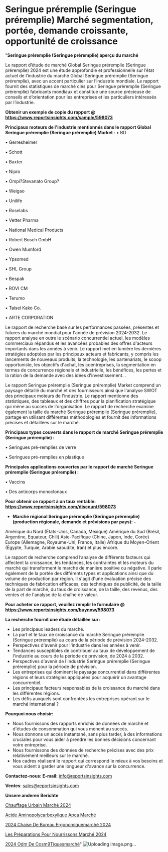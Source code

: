 # Seringue préremplie (Seringue préremplie) Marché segmentation, portée, demande croissante, opportunité de croissance

"<strong>Seringue préremplie (Seringue préremplie) aperçu du marché</strong>

Le rapport d’étude de marché Global Seringue préremplie (Seringue préremplie) 2024 est une étude approfondie et professionnelle sur l’état actuel de l’industrie du marché Global Seringue préremplie (Seringue préremplie), avec un accent particulier sur l’industrie mondiale. Le rapport fournit des statistiques de marché clés pour Seringue préremplie (Seringue préremplie) fabricants mondiaux et constitue une source précieuse de conseils et d’orientation pour les entreprises et les particuliers intéressés par l’industrie.

<strong>Obtenir un exemple de copie du rapport @ <a href=https://www.reportsinsights.com/sample/598073>https://www.reportsinsights.com/sample/598073</a></strong>

<strong>Principaux moteurs de l'industrie mentionnés dans le rapport Global Seringue préremplie (Seringue préremplie) Market</strong> :
• BD

• Gerresheimer

• Schott

• Baxter

• Nipro

• Ompi?Stevanato Group?

• Weigao

• Unilife

• Roselabs

• Vetter Pharma

• National Medical Products

• Robert Bosch GmbH

• Owen Mumford

• Ypsomed

• SHL Group

• Bespak

• ROVI CM

• Terumo

• Taisei Kako Co.

• ARTE CORPORATION

Le rapport de recherche basé sur les performances passées, présentes et futures du marché mondial pour l'année de prévision 2024-2032. Le rapport analyse en outre le scénario concurrentiel actuel, les modèles commerciaux répandus et les avancées probables des offres d'acteurs importants dans les années à venir. Le rapport met en lumière les dernières stratégies adoptées par les principaux acteurs et fabricants, y compris les lancements de nouveaux produits, la technologie, les partenariats, le scoop opportuniste, les objectifs d'achat, les coentreprises, la segmentation en termes de concurrence régionale et industrielle, les bénéfices, les pertes et la ration de la demande avec des idées d'investissement. .

Le rapport Seringue préremplie (Seringue préremplie) Market comprend un paysage détaillé du marché et des fournisseurs ainsi que l'analyse SWOT des principaux moteurs de l'industrie. Le rapport mentionne des statistiques, des tableaux et des chiffres pour la planification stratégique qui mène au succès de l'organisation. Le rapport de recherche examine également la taille du marché Seringue préremplie (Seringue préremplie), partage en utilisant différentes méthodologies et fournit des informations précises et détaillées sur le marché.

<strong>Principaux types couverts dans le rapport de marché Seringue préremplie (Seringue préremplie) :</strong>

• Seringues pré-remplies de verre

• Seringues pré-remplies en plastique

<strong>Principales applications couvertes par le rapport de marché Seringue préremplie (Seringue préremplie) :</strong>

• Vaccins

• Des anticorps monoclonaux

<strong>Pour obtenir ce rapport à un taux rentable: <a href=https://www.reportsinsights.com/discount/598073>https://www.reportsinsights.com/discount/598073</a></strong>
<ul>
  <li><strong>Marché régional Seringue préremplie (Seringue préremplie) (production régionale, demande et prévisions par pays): -</strong></li>
</ul>
Amérique du Nord (États-Unis, Canada, Mexique)
Amérique du Sud (Brésil, Argentine, Equateur, Chili)
Asie-Pacifique (Chine, Japon, Inde, Corée)
Europe (Allemagne, Royaume-Uni, France, Italie)
Afrique du Moyen-Orient (Égypte, Turquie, Arabie saoudite, Iran) et plus encore.

Le rapport de recherche comprend l’analyse de différents facteurs qui affectent la croissance, les tendances, les contraintes et les moteurs du marché qui transforment le marché de manière positive ou négative. Il parle également de la portée des différents types et applications ainsi que du volume de production par région. Il s'agit d'une évaluation précise des techniques de fabrication efficaces, des techniques de publicité, de la taille de la part de marché, du taux de croissance, de la taille, des revenus, des ventes et de l'analyse de la chaîne de valeur.

<strong>Pour acheter ce rapport, veuillez remplir le formulaire @   <a href=https://www.reportsinsights.com/buynow/598073>https://www.reportsinsights.com/buynow/598073</a></strong>

<strong>La recherche fournit une étude détaillée sur:</strong>
<ul>
  <li>Les principaux leaders du marché.</li>
  <li>La part et le taux de croissance du marché Seringue préremplie (Seringue préremplie) au cours de la période de prévision 2024-2032.</li>
  <li>Perspectives d'avenir pour l'industrie dans les années à venir.</li>
  <li>Tendances susceptibles de contribuer au taux de développement de l'industrie au cours de la période de prévision, de 2024 à 2032.</li>
  <li>Perspectives d'avenir de l'industrie Seringue préremplie (Seringue préremplie) pour la période de prévision.</li>
  <li>Les entreprises qui dominent le paysage concurrentiel dans différentes régions et leurs stratégies appliquées pour acquérir un avantage concurrentiel.</li>
  <li>Les principaux facteurs responsables de la croissance du marché dans les différentes régions.</li>
  <li>Les défis auxquels sont confrontées les entreprises opérant sur le marché international ?</li>
</ul>
<strong>Pourquoi nous choisir:</strong>
<ul>
  <li>Nous fournissons des rapports enrichis de données de marché et d'études de consommation qui vous mènent au succès.</li>
  <li>Nous donnons un accès instantané, sans plus tarder, à des informations cruciales pour vous aider à prendre les bonnes décisions concernant votre entreprise.</li>
  <li>Nous fournissons des données de recherche précises avec des prix relativement meilleurs sur le marché.</li>
  <li>Nos cadres réalisent le rapport qui correspond le mieux à vos besoins et vous aident à garder une longueur d'avance sur la concurrence.</li>
</ul>
<strong>Contactez-nous:
</strong><strong>E-mail:</strong> <a href=mailto:info@reportsinsights.com>info@reportsinsights.com</a>

<strong>Ventes</strong>: <a href=mailto:sales@reportsinsights.com>sales@reportsinsights.com</a>

<strong>Unsere anderen Berichte</strong>

<a href=https://www.linkedin.com/pulse/chauffage-urbain-marchéstratégies-de-croissance-et-1zitc/>Chauffage Urbain Marché 2024</a>

<a href=https://www.linkedin.com/pulse/acide-aminopolycarboxylique-apca-march%C3%A9-taille-ffcdc/>Acide Aminopolycarboxylique Apca Marché</a>

<a href=https://www.linkedin.com/pulse/2024-chaise-de-bureau-ergonomiquemarché-analyse-fzfrc/>2024 Chaise De Bureau Ergonomiquemarché 2024</a>

<a href=https://www.linkedin.com/pulse/les-préparations-pour-nourrissons-marchéstratégies-s3eve/>Les Préparations Pour Nourrissons Marché 2024</a>

<a href=https://www.linkedin.com/pulse/2024-odm-de-cosm%C3%A9tiquesmarch%C3%A9-domaines-28z0c/>2024 Odm De Cosm9Tiquesmarché</a>"
![Uploading image.png…]()
